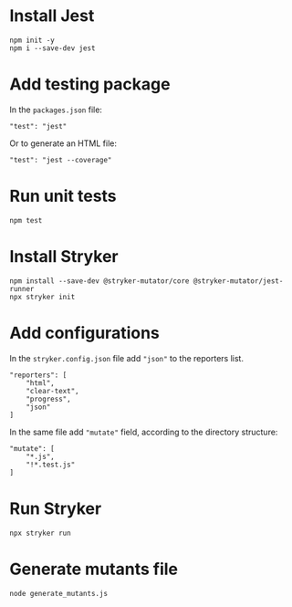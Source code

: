 # Install Jest
~~~
npm init -y
npm i --save-dev jest
~~~

# Add testing package
In the ```packages.json``` file:
~~~
"test": "jest"
~~~
Or to generate an HTML file:
~~~
"test": "jest --coverage"
~~~

# Run unit tests
~~~
npm test
~~~

# Install Stryker
~~~
npm install --save-dev @stryker-mutator/core @stryker-mutator/jest-runner
npx stryker init
~~~

# Add configurations
In the ```stryker.config.json``` file add ```"json"``` to the reporters list.
~~~
"reporters": [
    "html",
    "clear-text",
    "progress",
    "json"
]
~~~

In the same file add ```"mutate"``` field, according to the directory structure:
~~~
"mutate": [
    "*.js",
    "!*.test.js"
]
~~~

# Run Stryker
~~~
npx stryker run
~~~

# Generate mutants file
~~~
node generate_mutants.js
~~~